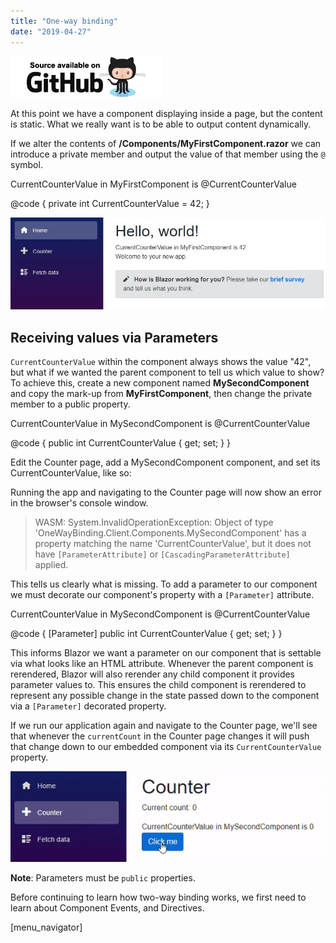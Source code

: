 ```yaml
---
title: "One-way binding"
date: "2019-04-27"
---
```


[![](images/SourceLink.png)](https://github.com/mrpmorris/blazor-university/tree/master/src/Components/OneWayBinding)

At this point we have a component displaying inside a page, but the content is static. What we really want is to be able to output content dynamically.

If we alter the contents of **/Components/MyFirstComponent.razor** we can introduce a private member and output the value of that member using the `@` symbol.

<div>
	CurrentCounterValue in MyFirstComponent is @CurrentCounterValue
</div>

@code {
  private int CurrentCounterValue = 42;
}

![](images/MyFirstBoundComponent.jpg)

## Receiving values via Parameters

`CurrentCounterValue` within the component always shows the value "42", but what if we wanted the parent component to tell us which value to show? To achieve this, create a new component named **MySecondComponent** and copy the mark-up from **MyFirstComponent**, then change the private member to a public property.

<div>
	CurrentCounterValue in MySecondComponent is @CurrentCounterValue
</div>

@code {
	public int CurrentCounterValue { get; set; }
}

Edit the Counter page, add a MySecondComponent component, and set its CurrentCounterValue, like so:

<MySecondComponent CurrentCounterValue=@currentCount/>

Running the app and navigating to the Counter page will now show an error in the browser's console window.

> WASM: System.InvalidOperationException: Object of type 'OneWayBinding.Client.Components.MySecondComponent' has a property matching the name 'CurrentCounterValue', but it does not have `[ParameterAttribute]` or `[CascadingParameterAttribute]` applied.

This tells us clearly what is missing. To add a parameter to our component we must decorate our component's property with a `[Parameter]` attribute.

<div>
	CurrentCounterValue in MySecondComponent is @CurrentCounterValue
</div>

@code {
	\[Parameter\]
	public int CurrentCounterValue { get; set; }
}

This informs Blazor we want a parameter on our component that is settable via what looks like an HTML attribute. Whenever the parent component is rerendered, Blazor will also rerender any child component it provides parameter values to. This ensures the child component is rerendered to represent any possible change in the state passed down to the component via a `[Parameter]` decorated property.

If we run our application again and navigate to the Counter page, we'll see that whenever the `currentCount` in the Counter page changes it will push that change down to our embedded component via its `CurrentCounterValue` property.

![](images/OneWayParameterBinding.gif)

**Note**: Parameters must be `public` properties.

Before continuing to learn how two-way binding works, we first need to learn about Component Events, and Directives.

\[menu\_navigator\]

